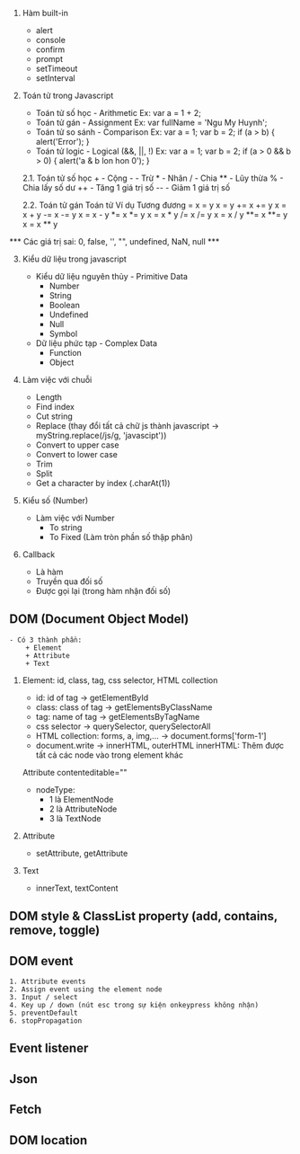 1. Hàm built-in
    - alert
    - console
    - confirm
    - prompt
    - setTimeout
    - setInterval

2. Toán tử trong Javascript
    - Toán tử số học - Arithmetic
        Ex: var a = 1 + 2;
    - Toán tử gán - Assignment
        Ex: var fullName = 'Ngu My Huynh';
    - Toán tử so sánh - Comparison
        Ex: var a = 1;
            var b = 2;
            if (a > b) {
                alert('Error');
            }
    - Toán tử logic - Logical (&&, ||, !)
        Ex: var a = 1;
            var b = 2;
            if (a > 0 && b > 0) {
                alert('a & b lon hon 0');
            }

    2.1. Toán tử số học
        +     - Cộng
        -     - Trừ
        *     - Nhân
        /     - Chia
        **    - Lũy thừa
        %     - Chia lấy số dư
        ++    - Tăng 1 giá trị số
        --    - Giảm 1 giá trị số

    2.2. Toán tử gán
    Toán tử         Ví dụ               Tương đương
    =               x = y               x = y
    +=              x += y              x = x + y
    -=              x -= y              x = x - y
    *=              x *= y              x = x * y
    /=              x /= y              x = x / y
    **=             x **= y             x = x ** y

*** Các giá trị sai: 0, false, '', "", undefined, NaN, null ***

3. Kiểu dữ liệu trong javascript
    - Kiểu dữ liệu nguyên thủy - Primitive Data
        + Number
        + String
        + Boolean
        + Undefined
        + Null
        + Symbol
    - Dữ liệu phức tạp - Complex Data
        + Function
        + Object

4. Làm việc với chuỗi
    - Length
    - Find index
    - Cut string
    - Replace (thay đổi tất cả chữ js thành javascript -> myString.replace(/js/g, 'javascipt'))
    - Convert to upper case
    - Convert to lower case
    - Trim
    - Split
    - Get a character by index (.charAt(1))

5. Kiểu số (Number)
    - Làm việc với Number
        + To string
        + To Fixed (Làm tròn phần số thập phân)


6. Callback
    - Là hàm
    - Truyền qua đối số
    - Được gọi lại (trong hàm nhận đối số)


## DOM (Document Object Model)
    - Có 3 thành phần:
        + Element
        + Attribute
        + Text

1. Element: id, class, tag, css selector, HTML collection
    - id: id of tag             -> getElementById
    - class: class of tag       -> getElementsByClassName
    - tag: name of tag          -> getElementsByTagName
    - css selector              -> querySelector, querySelectorAll
    - HTML collection: forms, a, img,...      -> document.forms['form-1']
    - document.write
    -> innerHTML, outerHTML
    innerHTML: Thêm được tất cả các node vào trong element khác
    <!-- Có thể chỉnh sửa -->
    Attribute contenteditable=""
    - nodeType:
        + 1 là ElementNode
        + 2 là AttributeNode
        + 3 là TextNode

2. Attribute
    - setAttribute, getAttribute

3. Text
    - innerText, textContent

## DOM style & ClassList property (add, contains, remove, toggle)

## DOM event
    1. Attribute events
    2. Assign event using the element node
    3. Input / select
    4. Key up / down (nút esc trong sự kiện onkeypress không nhận)
    5. preventDefault
    6. stopPropagation
    
## Event listener
## Json

## Fetch

## DOM location
    